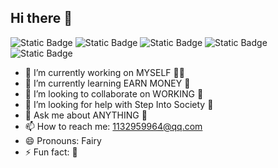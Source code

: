 ## Hi there 👋
![Static Badge](https://img.shields.io/badge/kawa-ui-pink)
![Static Badge](https://img.shields.io/badge/make_a_fortune_overnight-purple)
![Static Badge](https://img.shields.io/badge/kawaii993-822222)
![Static Badge](https://img.shields.io/badge/%E5%9D%A6%E9%80%94%E7%95%85%E9%80%9A_%E5%B1%A5%E9%99%A9%E5%A6%82%E5%A4%B7-ABEBC6)
![Static Badge](https://img.shields.io/badge/%E4%BD%9B%E7%A5%96%E4%BF%9D%E4%BD%91-%E4%BB%A3%E7%A0%81%E6%B0%B8%E6%97%A0bug-FAD7A0)


<!--
**kawaii993/kawaii993** is a ✨ _special_ ✨ repository because its `README.md` (this file) appears on your GitHub profile.

Here are some ideas to get you started:
-->

- 🔭 I’m currently working on MYSELF 🧑‍💻
- 🌱 I’m currently learning EARN MONEY 💸
- 👯 I’m looking to collaborate on WORKING 💼
- 🤔 I’m looking for help with Step Into Society 🚏
- 💬 Ask me about ANYTHING 🫎
- 📫 How to reach me: 1132959964@qq.com
- 😄 Pronouns: Fairy
- ⚡ Fun fact: 🔮
